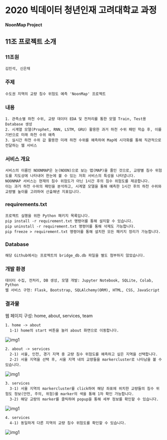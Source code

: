 # 2020 빅데이터 청년인재 고려대학교 과정
#### NoonMap Project

## 11조 프로젝트 소개
  ### 11조원
    김민석, 신은채

  ### 주제
    수도권 지역의 교량 침수 위험도 예측 'NoonMap' 프로젝트

  ### 내용
    1. 관측소별 하천 수위, 교량 데이터 EDA 및 전처리를 통한 모델 Train, Test용 Database 생성
    2. 시계열 모델(Prophet, RNN, LSTM, GRU) 활용한 과거 하천 수위 패턴 학습 후, 이를 기반으로 미래 하천 수위 예측
    3. 실시간 하천 수위 값 활용한 미래 하천 수위를 예측하여 Map에 시각화를 통해 직관적으로 전달하는 웹 서비스
    
  ### 서비스 개요
    서비스의 이름인 NOONMAP은 눈(NOON)으로 보는 맵(MAP)을 줄인 것으로, 교량별 침수 위험도를 지도상에 나타내어 한눈에 볼 수 있는 저희 서비스의 특성을 나타냅니다.
    NOONMAP 서비스는 현재의 침수 위험도가 아닌 1시간 후의 침수 위험도를 제공합니다.
    이는 과거 하천 수위의 패턴을 분석하고, 시계열 모델을 통해 예측한 1시간 후의 하천 수위와 교량별 높이를 고려하여 산출해낸 지표입니다.

  ### requirements.txt
    프로젝트 실행을 위한 Python 패키지 목록입니다.
    pip install -r requirement.txt 명령어를 통해 설치할 수 있습니다.
    pip uninstall -r requirement.txt 명령어를 통해 삭제도 가능합니다.
    pip freeze > requirement.txt 명령어를 통해 설치한 모든 패키지 정리가 가능합니다.
    
  ### Database
    해당 Github에서는 프로젝트의 bridge_db.db 파일을 별도 첨부하지 않았습니다.
    
  ### 개발 환경
    데이터 수집, 전처리, DB 생성, 모델 개발: Jupyter Notebook, SQLite, Colab, Python
    웹 서비스 구현: Flask, Bootstrap, SQLAlchemy(ORM), HTML, CSS, JavaScript

  ### 결과물
   웹 페이지 구성: home, about, services, team
    
    1. home -> about
      1-1) home의 start 버튼을 눌러 about 화면으로 이동합니다.
![img1](https://github.com/bigdata-course-KU-team11/NoonMap-Project/blob/master/img/step1.gif)

    2. about -> services
      2-1) 서울, 인천, 경기 지역 중 교량 침수 위험도를 예측하고 싶은 지역을 선택합니다.
      2-2) 서울 지역을 선택 후, 서울 지역 내의 교량들을 markercluster로 나타남을 볼 수 있습니다.
![img1](https://github.com/bigdata-course-KU-team11/NoonMap-Project/blob/master/img/step2.gif)

    3. services
      3-1) 서울 지역의 markercluster를 click하여 해당 좌표에 위치한 교량들의 침수 위험도 정보(안전, 주의, 위험)를 marker의 색을 통해 1차 확인 가능합니다.
      3-2) 해당 교량의 marker를 클릭하여 popup을 통해 세부 정보를 확인할 수 있습니다.
![img1](https://github.com/bigdata-course-KU-team11/NoonMap-Project/blob/master/img/step3.gif)

    4. services
      4-1) 동일하게 다른 지역의 교량 침수 위험도를 확인할 수 있습니다.
![img1](https://github.com/bigdata-course-KU-team11/NoonMap-Project/blob/master/img/step5.gif)
